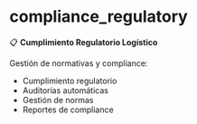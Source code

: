 # compliance_regulatory

📋 **Cumplimiento Regulatorio Logístico**

Gestión de normativas y compliance:
- Cumplimiento regulatorio
- Auditorías automáticas
- Gestión de normas
- Reportes de compliance